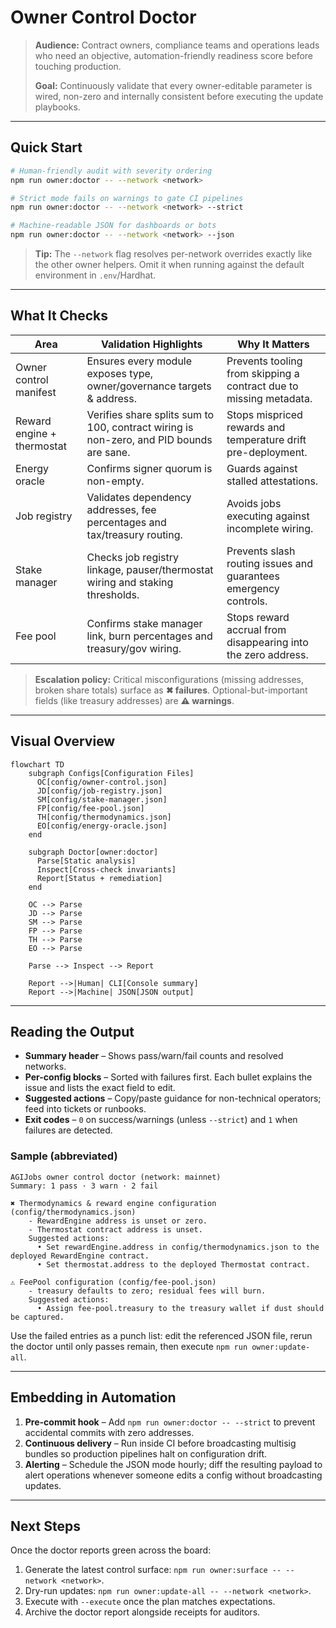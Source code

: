 # Owner Control Doctor

> **Audience:** Contract owners, compliance teams and operations leads who need an
> objective, automation-friendly readiness score before touching production.
>
> **Goal:** Continuously validate that every owner-editable parameter is wired,
> non-zero and internally consistent before executing the update playbooks.

---

## Quick Start

```bash
# Human-friendly audit with severity ordering
npm run owner:doctor -- --network <network>

# Strict mode fails on warnings to gate CI pipelines
npm run owner:doctor -- --network <network> --strict

# Machine-readable JSON for dashboards or bots
npm run owner:doctor -- --network <network> --json
```

> **Tip:** The `--network` flag resolves per-network overrides exactly like the
> other owner helpers. Omit it when running against the default environment in
> `.env`/Hardhat.

---

## What It Checks

| Area                     | Validation Highlights                                                  | Why It Matters |
| ------------------------ | ---------------------------------------------------------------------- | -------------- |
| Owner control manifest   | Ensures every module exposes type, owner/governance targets & address. | Prevents tooling from skipping a contract due to missing metadata. |
| Reward engine + thermostat | Verifies share splits sum to 100, contract wiring is non-zero, and PID bounds are sane. | Stops mispriced rewards and temperature drift pre-deployment. |
| Energy oracle            | Confirms signer quorum is non-empty.                                   | Guards against stalled attestations. |
| Job registry             | Validates dependency addresses, fee percentages and tax/treasury routing. | Avoids jobs executing against incomplete wiring. |
| Stake manager            | Checks job registry linkage, pauser/thermostat wiring and staking thresholds. | Prevents slash routing issues and guarantees emergency controls. |
| Fee pool                 | Confirms stake manager link, burn percentages and treasury/gov wiring. | Stops reward accrual from disappearing into the zero address. |

> **Escalation policy:** Critical misconfigurations (missing addresses, broken
> share totals) surface as **✖ failures**. Optional-but-important fields (like
> treasury addresses) are **⚠ warnings**.

---

## Visual Overview

```mermaid
flowchart TD
    subgraph Configs[Configuration Files]
      OC[config/owner-control.json]
      JD[config/job-registry.json]
      SM[config/stake-manager.json]
      FP[config/fee-pool.json]
      TH[config/thermodynamics.json]
      EO[config/energy-oracle.json]
    end

    subgraph Doctor[owner:doctor]
      Parse[Static analysis]
      Inspect[Cross-check invariants]
      Report[Status + remediation]
    end

    OC --> Parse
    JD --> Parse
    SM --> Parse
    FP --> Parse
    TH --> Parse
    EO --> Parse

    Parse --> Inspect --> Report

    Report -->|Human| CLI[Console summary]
    Report -->|Machine| JSON[JSON output]
```

---

## Reading the Output

- **Summary header** – Shows pass/warn/fail counts and resolved networks.
- **Per-config blocks** – Sorted with failures first. Each bullet explains the
  issue and lists the exact field to edit.
- **Suggested actions** – Copy/paste guidance for non-technical operators; feed
  into tickets or runbooks.
- **Exit codes** – `0` on success/warnings (unless `--strict`) and `1` when
  failures are detected.

### Sample (abbreviated)

```
AGIJobs owner control doctor (network: mainnet)
Summary: 1 pass · 3 warn · 2 fail

✖ Thermodynamics & reward engine configuration (config/thermodynamics.json)
    - RewardEngine address is unset or zero.
    - Thermostat contract address is unset.
    Suggested actions:
      • Set rewardEngine.address in config/thermodynamics.json to the deployed RewardEngine contract.
      • Set thermostat.address to the deployed Thermostat contract.

⚠ FeePool configuration (config/fee-pool.json)
    - treasury defaults to zero; residual fees will burn.
    Suggested actions:
      • Assign fee-pool.treasury to the treasury wallet if dust should be captured.
```

Use the failed entries as a punch list: edit the referenced JSON file, rerun the
doctor until only passes remain, then execute `npm run owner:update-all`.

---

## Embedding in Automation

1. **Pre-commit hook** – Add `npm run owner:doctor -- --strict` to prevent
   accidental commits with zero addresses.
2. **Continuous delivery** – Run inside CI before broadcasting multisig bundles
   so production pipelines halt on configuration drift.
3. **Alerting** – Schedule the JSON mode hourly; diff the resulting payload to
   alert operations whenever someone edits a config without broadcasting updates.

---

## Next Steps

Once the doctor reports green across the board:

1. Generate the latest control surface: `npm run owner:surface -- --network <network>`.
2. Dry-run updates: `npm run owner:update-all -- --network <network>`.
3. Execute with `--execute` once the plan matches expectations.
4. Archive the doctor report alongside receipts for auditors.
